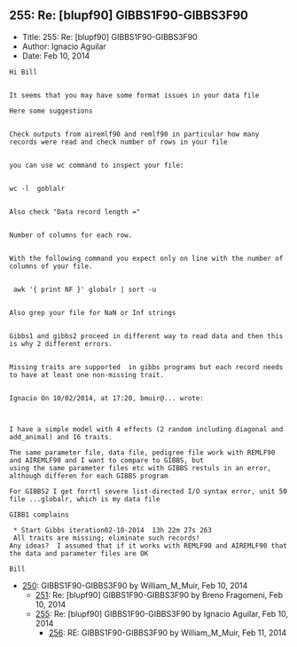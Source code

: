 ## 255: Re: [blupf90] GIBBS1F90-GIBBS3F90

- Title: 255: Re: [blupf90] GIBBS1F90-GIBBS3F90
- Author: Ignacio Aguilar
- Date: Feb 10, 2014
```
Hi Bill  


It seems that you may have some format issues in your data file

Here some suggestions


Check outputs from airemlf90 and remlf90 in particular how many records were read and check number of rows in your file


you can use wc command to inspect your file:


wc -l  goblalr 


Also check "Data record length =" 


Number of columns for each row. 


With the following command you expect only on line with the number of columns of your file.


 awk '{ print NF }' globalr | sort -u 


Also grep your file for NaN or Inf strings 


Gibbs1 and gibbs2 proceed in different way to read data and then this is why 2 different errors. 


Missing traits are supported  in gibbs programs but each record needs to have at least one non-missing trait. 


Ignacio On 10/02/2014, at 17:20, bmuir@... wrote:



I have a simple model with 4 effects (2 random including diagonal and add_animal) and 16 traits. 

The same parameter file, data file, pedigree file work with REMLF90 and AIREMLF90 and I want to compare to GIBBS, but
using the same parameter files etc with GIBBS restuls in an error, although differen for each GIBBS program 

For GIBBS2 I get forrtl severe list-directed I/O syntax error, unit 50 file ...globalr, which is my data file 

GIBB1 complains 

 * Start Gibbs iteration02-10-2014  13h 22m 27s 263
 All traits are missing; eliminate such records!
Any ideas?  I assumed that if it works with REMLF90 and AIREMLF90 that the data and parameter files are OK 

Bill
```

- [250](0250.md): GIBBS1F90-GIBBS3F90 by William_M_Muir, Feb 10, 2014
    - [251](0251.md): Re: [blupf90] GIBBS1F90-GIBBS3F90 by Breno Fragomeni, Feb 10, 2014
    - [255](0255.md): Re: [blupf90] GIBBS1F90-GIBBS3F90 by Ignacio Aguilar, Feb 10, 2014
        - [256](0256.md): RE: GIBBS1F90-GIBBS3F90 by William_M_Muir, Feb 11, 2014
